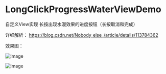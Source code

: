 # LongClickProgressWaterViewDemo
自定义View实现 长按出现水漫效果的进度按钮（长按取消和完成）

详细解析：
https://blog.csdn.net/Nobody_else_/article/details/113784362



效果图：


![image](https://img-blog.csdnimg.cn/20210210214113229.gif)


![image](https://img-blog.csdnimg.cn/20210210214139213.gif)
